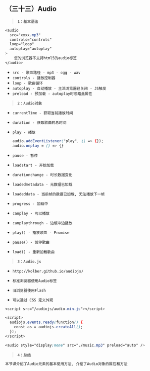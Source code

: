 ##  （三十三）Audio

> **`1：基本语法`**
```css
<audio
  src="xxxx.mp3"
  controls="controls"
  loop="loop"
  autoplay="autoplay"
>
    您的浏览器不支持html5的audio标签
</audio>
```
- `src - 歌曲路径 - mp3 - ogg - wav`
- `controls - 播放控制器`
- `loop - 歌曲循环`
- `autoplay - 自动播放 - 主流浏览器已关闭 - JS触发`
- `preload - 预加载 - autoplay时忽略此属性`

> **`2：Audio对象`**
- `currentTime - 获取当前播放时间`

- `duration - 获取歌曲的总时间`

- `play - 播放`
    ```css
    audio.addEventListener("play", () => {});
    audio.onplay = () => {}
    ```
- `pause - 暂停`

- `loadstart - 开始加载`

- `durationchange - 时长数据变化`

- `loadedmetadata - 元数据已加载`

- `loadeddata - 当前帧的数据已加载, 无法播放下一帧`

- `progress - 加载中`

- `canplay - 可以播放`

- `canplaythrough - 边缓冲边播放`

- `play() - 播放歌曲 - Promise`

- `pause() - 暂停歌曲`

- `load() - 重新加载歌曲`

> **`3：Audio.js`**
- `http://kolber.github.io/audiojs/`

- `标准浏览器使用Audio标签`

- `旧浏览器使用Flash`

- `可以通过 CSS 定义外观`

```css
<script src="/audiojs/audio.min.js"></script>

<script>
  audiojs.events.ready(function() {
    const as = audiojs.createAll();
  });
</script>

<audio style="display:none" src="./music.mp3" preload="auto" />
```

> **`4：总结`**
```css
本节课介绍了Audio元素的基本使用方法, 介绍了Audio对象的属性和方法
```